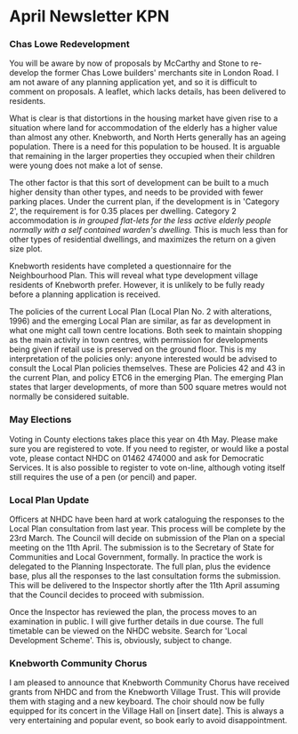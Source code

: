 # April Newsletter KPN

### Chas Lowe Redevelopment

You will be aware by now of proposals by McCarthy and Stone to
re-develop the former Chas Lowe builders' merchants site in London Road.
I am not aware of any planning application yet, and so it is difficult
to comment on proposals. A leaflet, which lacks details, has been
delivered to residents.

What is clear is that distortions in the housing market have given rise
to a situation where land for accommodation of the elderly has a higher
value than almost any other. Knebworth, and North Herts generally has an
ageing population. There is a need for this population to be housed. It
is arguable that remaining in the larger properties they occupied when
their children were young does not make a lot of sense.

The other factor is that this sort of development can be built to a much
higher density than other types, and needs to be provided with fewer
parking places. Under the current plan, if the development is in
'Category 2', the requirement is for 0.35 places per dwelling. Category
2 accommodation is *in grouped flat-lets for the less active elderly
people normally with a self contained warden's dwelling.* This is much
less than for other types of residential dwellings, and maximizes the
return on a given size plot.

Knebworth residents have completed a questionnaire for the Neighbourhood
Plan. This will reveal what type development village residents of
Knebworth prefer. However, it is unlikely to be fully ready before a
planning application is received.

The policies of the current Local Plan (Local Plan No. 2 with
alterations, 1996) and the emerging Local Plan are similar, as far as
development in what one might call town centre locations. Both seek to
maintain shopping as the main activity in town centres, with permission
for developments being given if retail use is preserved on the ground
floor. This is my interpretation of the policies only: anyone interested
would be advised to consult the Local Plan policies themselves. These
are Policies 42 and 43 in the current Plan, and policy ETC6 in the
emerging Plan. The emerging Plan states that larger developments, of
more than 500 square metres would not normally be considered suitable.

### May Elections

Voting in County elections takes place this year on 4th May. Please make
sure you are registered to vote. If you need to register, or would like
a postal vote, please contact NHDC on 01462 474000 and ask for
Democratic Services. It is also possible to register to vote on-line,
although voting itself still requires the use of a pen (or pencil) and
paper.

### Local Plan Update

Officers at NHDC have been hard at work cataloguing the responses to the
Local Plan consultation from last year. This process will be complete by
the 23rd March. The Council will decide on submission of the Plan on a
special meeting on the 11th April. The submission is to the Secretary of
State for Communities and Local Government, formally. In practice the
work is delegated to the Planning Inspectorate. The full plan, plus the
evidence base, plus all the responses to the last consultation forms the
submission. This will be delivered to the Inspector shortly after the
11th April assuming that the Council decides to proceed with submission.

Once the Inspector has reviewed the plan, the process moves to an
examination in public. I will give further details in due course. The
full timetable can be viewed on the NHDC website. Search for 'Local
Development Scheme'. This is, obviously, subject to change.

### Knebworth Community Chorus

I am pleased to announce that Knebworth Community Chorus have received
grants from NHDC and from the Knebworth Village Trust. This will provide
them with staging and a new keyboard. The choir should now be fully
equipped for its concert in the Village Hall on \[insert date\]. This is
always a very entertaining and popular event, so book early to avoid
disappointment.

